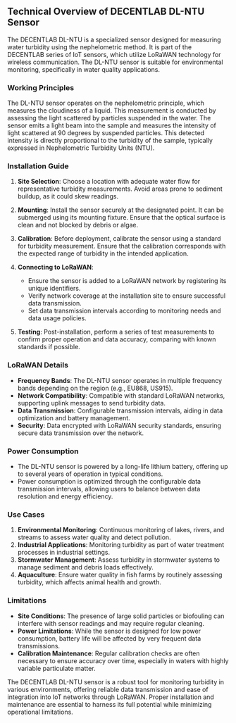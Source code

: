 ## Technical Overview of DECENTLAB DL-NTU Sensor

The DECENTLAB DL-NTU is a specialized sensor designed for measuring water turbidity using the nephelometric method. It is part of the DECENTLAB series of IoT sensors, which utilize LoRaWAN technology for wireless communication. The DL-NTU sensor is suitable for environmental monitoring, specifically in water quality applications.

### Working Principles

The DL-NTU sensor operates on the nephelometric principle, which measures the cloudiness of a liquid. This measurement is conducted by assessing the light scattered by particles suspended in the water. The sensor emits a light beam into the sample and measures the intensity of light scattered at 90 degrees by suspended particles. This detected intensity is directly proportional to the turbidity of the sample, typically expressed in Nephelometric Turbidity Units (NTU).

### Installation Guide

1. **Site Selection**: Choose a location with adequate water flow for representative turbidity measurements. Avoid areas prone to sediment buildup, as it could skew readings.

2. **Mounting**: Install the sensor securely at the designated point. It can be submerged using its mounting fixture. Ensure that the optical surface is clean and not blocked by debris or algae.

3. **Calibration**: Before deployment, calibrate the sensor using a standard for turbidity measurement. Ensure that the calibration corresponds with the expected range of turbidity in the intended application.

4. **Connecting to LoRaWAN**: 
   - Ensure the sensor is added to a LoRaWAN network by registering its unique identifiers.
   - Verify network coverage at the installation site to ensure successful data transmission.
   - Set data transmission intervals according to monitoring needs and data usage policies.

5. **Testing**: Post-installation, perform a series of test measurements to confirm proper operation and data accuracy, comparing with known standards if possible.

### LoRaWAN Details

- **Frequency Bands**: The DL-NTU sensor operates in multiple frequency bands depending on the region (e.g., EU868, US915).
- **Network Compatibility**: Compatible with standard LoRaWAN networks, supporting uplink messages to send turbidity data.
- **Data Transmission**: Configurable transmission intervals, aiding in data optimization and battery management.
- **Security**: Data encrypted with LoRaWAN security standards, ensuring secure data transmission over the network.

### Power Consumption

- The DL-NTU sensor is powered by a long-life lithium battery, offering up to several years of operation in typical conditions.
- Power consumption is optimized through the configurable data transmission intervals, allowing users to balance between data resolution and energy efficiency.

### Use Cases

1. **Environmental Monitoring**: Continuous monitoring of lakes, rivers, and streams to assess water quality and detect pollution.
2. **Industrial Applications**: Monitoring turbidity as part of water treatment processes in industrial settings.
3. **Stormwater Management**: Assess turbidity in stormwater systems to manage sediment and debris loads effectively.
4. **Aquaculture**: Ensure water quality in fish farms by routinely assessing turbidity, which affects animal health and growth.

### Limitations

- **Site Conditions**: The presence of large solid particles or biofouling can interfere with sensor readings and may require regular cleaning.
- **Power Limitations**: While the sensor is designed for low power consumption, battery life will be affected by very frequent data transmissions.
- **Calibration Maintenance**: Regular calibration checks are often necessary to ensure accuracy over time, especially in waters with highly variable particulate matter.

The DECENTLAB DL-NTU sensor is a robust tool for monitoring turbidity in various environments, offering reliable data transmission and ease of integration into IoT networks through LoRaWAN. Proper installation and maintenance are essential to harness its full potential while minimizing operational limitations.